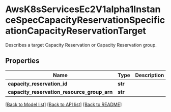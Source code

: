 # AwsK8sServicesEc2V1alpha1InstanceSpecCapacityReservationSpecificationCapacityReservationTarget

Describes a target Capacity Reservation or Capacity Reservation group.
## Properties
Name | Type | Description | Notes
------------ | ------------- | ------------- | -------------
**capacity_reservation_id** | **str** |  | [optional] 
**capacity_reservation_resource_group_arn** | **str** |  | [optional] 

[[Back to Model list]](../README.md#documentation-for-models) [[Back to API list]](../README.md#documentation-for-api-endpoints) [[Back to README]](../README.md)


